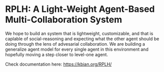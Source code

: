 # RPLH: A Light-Weight Agent-Based Multi-Collaboration System
We hope to build an system that is lightweight, customizable, and that is caplable of social-reasoning and expecting what the other agent should be doing through the lens of advesarial collaboration. We are building a generalize agent model for every single agent in this environment and hopefully moving a step closer to level-one agent.

Check documentation here: https://kbian.org/RPLH/
